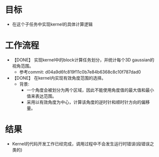 # 目标
- 在这个子任务中实现kernel的具体计算逻辑

# 工作流程
- 【DONE】 实现kernel中的block计算任务划分，并统计每个3D gaussian的视角范围。
	- 参考commit: d04a9d6fc819f11c0b7e84b6368c8c10f787dad0
- 【DONE】 在kernel内实现有效角度范围的选择。
	- 背景: 
		- 一个角度会被划分为两个区域，因此不能使用角度值的最大值和最小值来表达范围。
		- 采用以有效角度为中心，计算该角度的逆时针和顺时针方向的偏移量。

# 结果
- Kernel的代码开发工作已经完成，调用过程中不会发生运行时错误(段错误之类的)